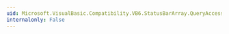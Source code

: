 ```yaml
---
uid: Microsoft.VisualBasic.Compatibility.VB6.StatusBarArray.QueryAccessibilityHelp
internalonly: False
---
```


